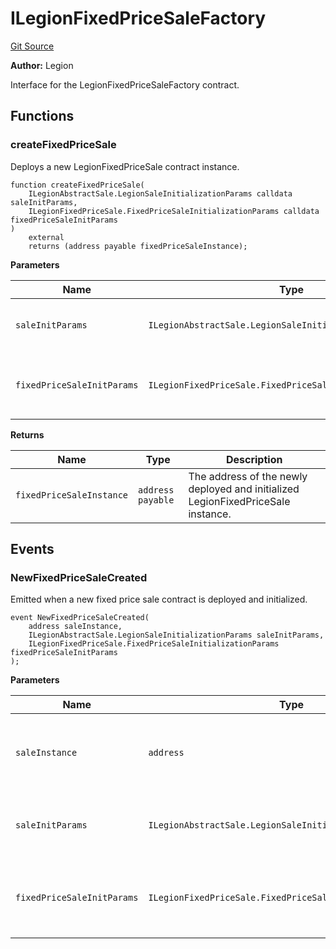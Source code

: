 # ILegionFixedPriceSaleFactory
[Git Source](https://github.com/Legion-Team/legion-protocol-contracts/blob/85d479ea08d148a380138b535ed11768adee16de/src/interfaces/factories/ILegionFixedPriceSaleFactory.sol)

**Author:**
Legion

Interface for the LegionFixedPriceSaleFactory contract.


## Functions
### createFixedPriceSale

Deploys a new LegionFixedPriceSale contract instance.


```solidity
function createFixedPriceSale(
    ILegionAbstractSale.LegionSaleInitializationParams calldata saleInitParams,
    ILegionFixedPriceSale.FixedPriceSaleInitializationParams calldata fixedPriceSaleInitParams
)
    external
    returns (address payable fixedPriceSaleInstance);
```
**Parameters**

|Name|Type|Description|
|----|----|-----------|
|`saleInitParams`|`ILegionAbstractSale.LegionSaleInitializationParams`|The general Legion sale initialization parameters.|
|`fixedPriceSaleInitParams`|`ILegionFixedPriceSale.FixedPriceSaleInitializationParams`|The fixed price sale specific initialization parameters.|

**Returns**

|Name|Type|Description|
|----|----|-----------|
|`fixedPriceSaleInstance`|`address payable`|The address of the newly deployed and initialized LegionFixedPriceSale instance.|


## Events
### NewFixedPriceSaleCreated
Emitted when a new fixed price sale contract is deployed and initialized.


```solidity
event NewFixedPriceSaleCreated(
    address saleInstance,
    ILegionAbstractSale.LegionSaleInitializationParams saleInitParams,
    ILegionFixedPriceSale.FixedPriceSaleInitializationParams fixedPriceSaleInitParams
);
```

**Parameters**

|Name|Type|Description|
|----|----|-----------|
|`saleInstance`|`address`|The address of the newly deployed sale contract.|
|`saleInitParams`|`ILegionAbstractSale.LegionSaleInitializationParams`|The Legion sale initialization parameters used.|
|`fixedPriceSaleInitParams`|`ILegionFixedPriceSale.FixedPriceSaleInitializationParams`|The fixed price sale specific initialization parameters used.|


